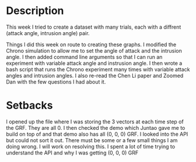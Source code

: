 # Description
This week I tried to create a dataset with many trials, each with a diffrent (attack angle, intrusion angle) pair. 

Things I did this week on route to creating these graphs. I modified the Chrono simulation to allow me to set the angle of attack and the intrusion angle. I then added command line arguments so that I can run an experiment with variable attack angle and instrusion angle. I then wrote a bash script that runs the Chrono experiment many times with variable attack angles and intrusion angles. I also re-read the Chen Li paper and Zoomed Dan with the few questions I had about it.

# Setbacks
I opened up the file where I was storing the 3 vectors at each time step of the GRF. They are all 0. I then checked the demo which Juntao gave me to build on top of and that demo also has all (0, 0, 0) GRF. I looked into the API but could not sort it out. There must be some or a few small things I am doing wrong. I will work on resolving this. I spent a lot of time trying to understand the API and why I was getting (0, 0, 0) GRF     
